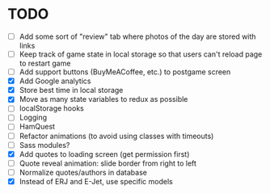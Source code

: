 # TODO

- [ ] Add some sort of "review" tab where photos of the day are stored with links
- [ ] Keep track of game state in local storage so that users can't reload page to restart game
- [ ] Add support buttons (BuyMeACoffee, etc.) to postgame screen 
- [x] Add Google analytics
- [x] Store best time in local storage
- [x] Move as many state variables to redux as possible
- [ ] localStorage hooks
- [ ] Logging
- [ ] HamQuest
- [ ] Refactor animations (to avoid using classes with timeouts)
- [ ] Sass modules?
- [x] Add quotes to loading screen (get permission first)
- [ ] Quote reveal animation: slide border from right to left
- [ ] Normalize quotes/authors in database
- [x] Instead of ERJ and E-Jet, use specific models
